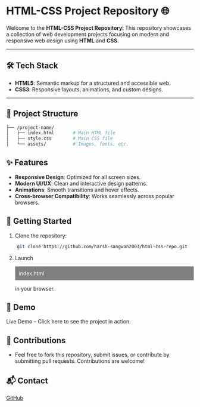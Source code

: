 # HTML-CSS Project Repository 🌐

Welcome to the **HTML-CSS Project Repository**! This repository showcases a collection of web development projects focusing on modern and responsive web design using **HTML** and **CSS**.

---

## 🛠️ Tech Stack

- **HTML5**: Semantic markup for a structured and accessible web.
- **CSS3**: Responsive layouts, animations, and custom designs.

---

## 📂 Project Structure

```bash
├── /project-name/
│   ├── index.html       # Main HTML file
│   ├── style.css        # Main CSS file
│   └── assets/          # Images, fonts, etc.
```

## ✨ Features
- **Responsive Design**: Optimized for all screen sizes.
- **Modern UI/UX**: Clean and interactive design patterns.
- **Animations**: Smooth transitions and hover effects.
- **Cross-browser Compatibility**: Works seamlessly across popular browsers.

## 🚀 Getting Started
1. Clone the repository:
```bash
    git clone https://github.com/harsh-sangwan2003/html-css-repo.git
```

2. Launch <p style="background-color: grey; color: white; padding: 10px;"> index.html </p> in your browser. 

## 🌟 Demo
Live Demo – Click here to see the project in action.

## 🤝 Contributions
- Feel free to fork this repository, submit issues, or contribute by submitting pull requests. Contributions are welcome!

## 📬 Contact
[GitHub](https://github.com/harsh-sangwan2003)